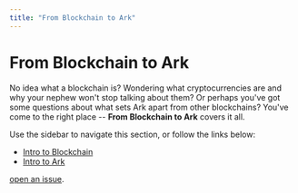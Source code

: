 ```yaml
---
title: "From Blockchain to Ark"
---
```


# From Blockchain to Ark

No idea what a blockchain is? Wondering what cryptocurrencies are and why your nephew won't stop talking about them? Or perhaps you've got some questions about what sets Ark apart from other blockchains? You've come to the right place -- **From Blockchain to Ark** covers it all.

Use the sidebar to navigate this section, or follow the links below:

* [Intro to Blockchain](/introduction/blockchain/)
* [Intro to Ark](/introduction/ark/)

 [open an issue](https://github.com/ArkEcosystem/docs).

